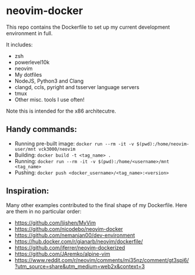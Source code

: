 # neovim-docker

This repo contains the Dockerfile to set up my current development environment in full. 

It includes:
- zsh
- powerlevel10k
- neovim
- My dotfiles
- NodeJS, Python3 and Clang
- clangd, ccls, pyright and tsserver language servers
- tmux
- Other misc. tools I use often!

Note this is intended for the x86 architecutre.


## Handy commands:
- Running pre-built image: `docker run --rm -it -v $(pwd):/home/neovim-user/mnt vck3000/neovim`
- Building: `docker build -t <tag_name> .`
- Running: `docker run --rm -it -v $(pwd):/home/<username>/mnt <tag_name>`
- Pushing: `docker push <docker_username>/<tag_name>:<version>`


## Inspiration:
Many other examples contributed to the final shape of my Dockerfile. Here are them in no particular order:

- https://github.com/ljishen/MyVim
- https://github.com/nicodebo/neovim-docker
- https://github.com/nemanjan00/dev-environment
- https://hub.docker.com/r/gianarb/neovim/dockerfile/
- https://github.com/jferrer/neovim-dockerized
- https://github.com/JAremko/alpine-vim
- https://www.reddit.com/r/neovim/comments/mi35nz/comment/gt3spj6/?utm_source=share&utm_medium=web2x&context=3
